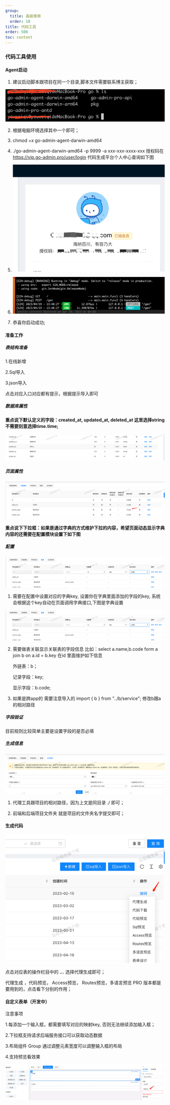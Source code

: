 ```yaml
---
group:
  title: 高级使用
  order: 10
title: 代码工具
order: 500
toc: content
---
```

### 代码工具使用

#### Agent启动

1. 建议启动脚本跟项目在同一个目录,脚本文件需要联系博主获取；

![agent](https://raw.githubusercontent.com/wenjianzhang/image/master/img/pro-gen-code-agent.png)

2.  根据电脑环境选择其中一个即可；
3.   chmod +x go-admin-agent-darwin-amd64
4.  ./go-admin-agent-darwin-amd64 -p 9999 -a   xxx-xxx-xxxx-xxx      授权码在  https://vip.go-admin.pro/user/login 代码生成平台个人中心查询如下图
5.  ![个人中心](https://raw.githubusercontent.com/wenjianzhang/image/master/img/pro-gen-code-usercenter.png)

6.  ![agent_success](https://raw.githubusercontent.com/wenjianzhang/image/master/img/pro-gen-code-agent_success.png)

7.  恭喜你启动成功;

 

#### 准备工作



##### 表结构准备

1.在线新增

2.Sql导入

3.json导入

点击对应入口对应都有提示，根据提示导入即可



#####    数据库属性

   **重点说下默认定义的字段：created_at, updated_at, deleted_at  这里选择string不需要刻意选择time.time;**

![数据库属性](https://raw.githubusercontent.com/wenjianzhang/image/master/img/pro-gen-code-dbconfig.png)





##### 页面属性

![页面属性](https://raw.githubusercontent.com/wenjianzhang/image/master/img/pro-gen-code-pageconfig.png)

**重点说下下拉框：如果是通过字典的方式维护下拉的内容，希望页面动态显示字典内容的还需要在配置模块设置下如下图**

##### 配置

![配置](https://raw.githubusercontent.com/wenjianzhang/image/master/img/pro-gen-code-config.png)

1. 需要在配置中设置对应的字典key,  设置你在字典里面添加的字段的key, 系统会根据这个key自动在页面调用字典接口,下图是字典设置

![image-20230420174518046](https://raw.githubusercontent.com/wenjianzhang/image/master/img/pro-gen-code-config.png)


2. 需要做表关联显示关联表的字段信息 比如：select a.name,b.code form a join b on a.id = b.key   在id 里面维护如下信息

  	外链表：b；
  	
  	记录字段：key;
  	
  	显示字段：b.code;

3. 如果是跨app的 需要注意导入的 import { b } from "../b/service"; 修改b跟a的相对路径



##### 字段验证

   目前规则比较简单主要是设置字段的是否必填



##### 生成信息

![生成信息](https://raw.githubusercontent.com/wenjianzhang/image/master/img/pro-gen-code-info.png)

1.  代理工具跟项目的相对路径，因为上文是同目录 ./ 即可；

2.  前端和后端项目文件夹 就是项目的文件夹名字提交即可；



#### 生成代码

![工具](https://raw.githubusercontent.com/wenjianzhang/image/master/img/pro-gen-code-tools.png)

点击对应表的操作栏目中的   ***...*** 选择代理生成即可； 

代理生成 ，代码预览， Access预览， Routes预览，多语言预览  PRO 版本都是要用到的，点击看下分别的作用；



#### 自定义表单（开发中）

注意事项

1.每添加一个输入框，都需要填写对应的映射key, 否则无法继续添加输入框；

2.下拉框支持请求后端服务接口可以获取动态数据

3.布局组件 Group 通过调整元素宽度可以调整输入框的布局

4.支持预览看效果

![表单](https://raw.githubusercontent.com/wenjianzhang/image/master/img/pro-gen-code-form.png)

